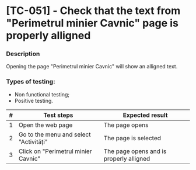 # **[TC-051] - Check that the text from "Perimetrul minier Cavnic" page is properly alligned**

### **Description**

Opening the page "Perimetrul minier Cavnic" will show an alligned text.

### **Types of testing:**

- Non functional testing;
- Positive testing.

| #   | **Test steps**                         | **Expected result**                     |
| --- | -------------------------------------- | --------------------------------------- |
| 1   | Open the web page                      | The page opens                          |
| 2   | Go to the menu and select "Activități" | The page is selected                    |
| 3   | Click on "Perimetrul minier Cavnic"    | The page opens and is properly alligned |
